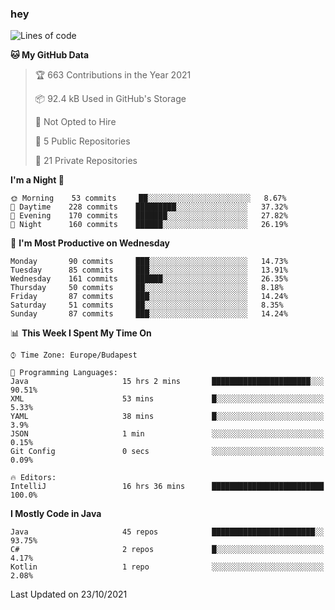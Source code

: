 ### hey

<!--START_SECTION:waka-->
![Lines of code](https://img.shields.io/badge/From%20Hello%20World%20I%27ve%20Written-461858%20lines%20of%20code-blue)

**🐱 My GitHub Data** 

> 🏆 663 Contributions in the Year 2021
 > 
> 📦 92.4 kB Used in GitHub's Storage 
 > 
> 🚫 Not Opted to Hire
 > 
> 📜 5 Public Repositories 
 > 
> 🔑 21 Private Repositories  
 > 
**I'm a Night 🦉** 

```text
🌞 Morning    53 commits     ██░░░░░░░░░░░░░░░░░░░░░░░   8.67% 
🌆 Daytime    228 commits    █████████░░░░░░░░░░░░░░░░   37.32% 
🌃 Evening    170 commits    ███████░░░░░░░░░░░░░░░░░░   27.82% 
🌙 Night      160 commits    ██████░░░░░░░░░░░░░░░░░░░   26.19%

```
📅 **I'm Most Productive on Wednesday** 

```text
Monday       90 commits     ███░░░░░░░░░░░░░░░░░░░░░░   14.73% 
Tuesday      85 commits     ███░░░░░░░░░░░░░░░░░░░░░░   13.91% 
Wednesday    161 commits    ██████░░░░░░░░░░░░░░░░░░░   26.35% 
Thursday     50 commits     ██░░░░░░░░░░░░░░░░░░░░░░░   8.18% 
Friday       87 commits     ███░░░░░░░░░░░░░░░░░░░░░░   14.24% 
Saturday     51 commits     ██░░░░░░░░░░░░░░░░░░░░░░░   8.35% 
Sunday       87 commits     ███░░░░░░░░░░░░░░░░░░░░░░   14.24%

```


📊 **This Week I Spent My Time On** 

```text
⌚︎ Time Zone: Europe/Budapest

💬 Programming Languages: 
Java                     15 hrs 2 mins       ██████████████████████░░░   90.51% 
XML                      53 mins             █░░░░░░░░░░░░░░░░░░░░░░░░   5.33% 
YAML                     38 mins             █░░░░░░░░░░░░░░░░░░░░░░░░   3.9% 
JSON                     1 min               ░░░░░░░░░░░░░░░░░░░░░░░░░   0.15% 
Git Config               0 secs              ░░░░░░░░░░░░░░░░░░░░░░░░░   0.09%

🔥 Editors: 
IntelliJ                 16 hrs 36 mins      █████████████████████████   100.0%

```

**I Mostly Code in Java** 

```text
Java                     45 repos            ███████████████████████░░   93.75% 
C#                       2 repos             █░░░░░░░░░░░░░░░░░░░░░░░░   4.17% 
Kotlin                   1 repo              ░░░░░░░░░░░░░░░░░░░░░░░░░   2.08%

```



 Last Updated on 23/10/2021
<!--END_SECTION:waka-->

